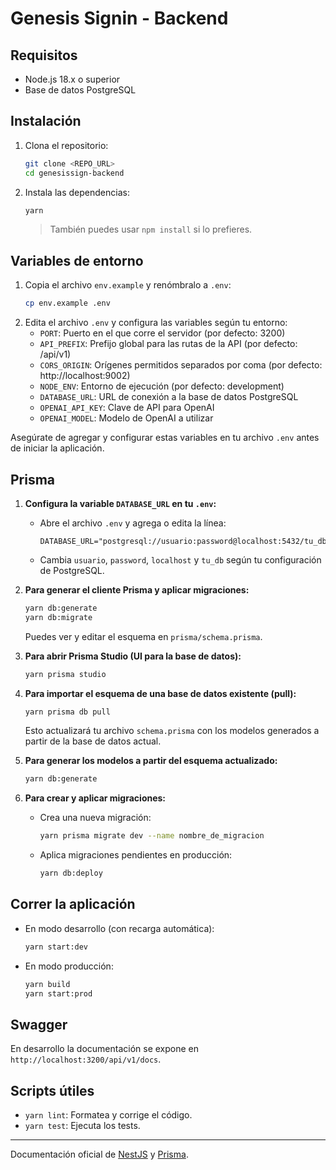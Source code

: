 # Genesis Signin - Backend

## Requisitos

- Node.js 18.x o superior
- Base de datos PostgreSQL

## Instalación

1. Clona el repositorio:

   ```bash
   git clone <REPO_URL>
   cd genesissign-backend
   ```

2. Instala las dependencias:
   ```bash
   yarn
   ```
   > También puedes usar `npm install` si lo prefieres.

## Variables de entorno

1. Copia el archivo `env.example` y renómbralo a `.env`:
   ```bash
   cp env.example .env
   ```
2. Edita el archivo `.env` y configura las variables según tu entorno:
   - `PORT`: Puerto en el que corre el servidor (por defecto: 3200)
   - `API_PREFIX`: Prefijo global para las rutas de la API (por defecto: /api/v1)
   - `CORS_ORIGIN`: Orígenes permitidos separados por coma (por defecto: http://localhost:9002)
   - `NODE_ENV`: Entorno de ejecución (por defecto: development)
   - `DATABASE_URL`: URL de conexión a la base de datos PostgreSQL
   - `OPENAI_API_KEY`: Clave de API para OpenAI
   - `OPENAI_MODEL`: Modelo de OpenAI a utilizar

Asegúrate de agregar y configurar estas variables en tu archivo `.env` antes de iniciar la aplicación.

## Prisma

1. **Configura la variable `DATABASE_URL` en tu `.env`:**
   - Abre el archivo `.env` y agrega o edita la línea:
     ```
     DATABASE_URL="postgresql://usuario:password@localhost:5432/tu_db"
     ```
   - Cambia `usuario`, `password`, `localhost` y `tu_db` según tu configuración de PostgreSQL.

2. **Para generar el cliente Prisma y aplicar migraciones:**

   ```bash
   yarn db:generate
   yarn db:migrate
   ```

   Puedes ver y editar el esquema en `prisma/schema.prisma`.

3. **Para abrir Prisma Studio (UI para la base de datos):**

   ```bash
   yarn prisma studio
   ```

4. **Para importar el esquema de una base de datos existente (pull):**

   ```bash
   yarn prisma db pull
   ```

   Esto actualizará tu archivo `schema.prisma` con los modelos generados a partir de la base de datos actual.

5. **Para generar los modelos a partir del esquema actualizado:**

   ```bash
   yarn db:generate
   ```

6. **Para crear y aplicar migraciones:**
   - Crea una nueva migración:
     ```bash
     yarn prisma migrate dev --name nombre_de_migracion
     ```
   - Aplica migraciones pendientes en producción:
     ```bash
     yarn db:deploy
     ```

## Correr la aplicación

- En modo desarrollo (con recarga automática):

  ```bash
  yarn start:dev
  ```

- En modo producción:
  ```bash
  yarn build
  yarn start:prod
  ```

## Swagger

En desarrollo la documentación se expone en `http://localhost:3200/api/v1/docs`.

## Scripts útiles

- `yarn lint`: Formatea y corrige el código.
- `yarn test`: Ejecuta los tests.

-----

Documentación oficial de [NestJS](https://docs.nestjs.com/) y [Prisma](https://www.prisma.io/docs/).
